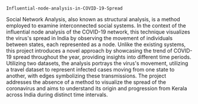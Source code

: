                                                                                                 Influential-node-analysis-in-COVID-19-Spread

Social Network Analysis, also known as structural analysis, is a method employed to examine interconnected social systems. In the context of the influential node analysis of the COVID-19 network, this technique visualizes the virus's spread in India by observing the movement of individuals between states, each represented as a node. Unlike the existing systems, this project introduces a novel approach by showcasing the trend of COVID-19 spread throughout the year, providing insights into different time periods. Utilizing two datasets, the analysis portrays the virus's movement, utilizing a travel dataset to represent infected cases moving from one state to another, with edges symbolizing these transmissions. The project addresses the absence of a method to visualize the spread of the coronavirus and aims to understand its origin and progression from Kerala across India during distinct time intervals.
